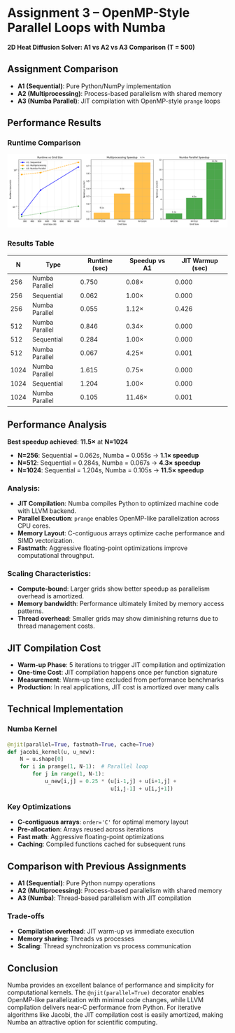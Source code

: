 # Assignment 3 – OpenMP-Style Parallel Loops with Numba

**2D Heat Diffusion Solver: A1 vs A2 vs A3 Comparison (T = 500)**

## Assignment Comparison
- **A1 (Sequential)**: Pure Python/NumPy implementation
- **A2 (Multiprocessing)**: Process-based parallelism with shared memory
- **A3 (Numba Parallel)**: JIT compilation with OpenMP-style `prange` loops

## Performance Results

### Runtime Comparison
![Runtime Analysis](speedup_analysis.png)

### Results Table
| N | Type | Runtime (sec) | Speedup vs A1 | JIT Warmup (sec) |
| --- | --- | --- | --- | --- |
| 256 | Numba Parallel | 0.750 | 0.08× | 0.000 |
| 256 | Sequential | 0.062 | 1.00× | 0.000 |
| 256 | Numba Parallel | 0.055 | 1.12× | 0.426 |
| 512 | Numba Parallel | 0.846 | 0.34× | 0.000 |
| 512 | Sequential | 0.284 | 1.00× | 0.000 |
| 512 | Numba Parallel | 0.067 | 4.25× | 0.001 |
| 1024 | Numba Parallel | 1.615 | 0.75× | 0.000 |
| 1024 | Sequential | 1.204 | 1.00× | 0.000 |
| 1024 | Numba Parallel | 0.105 | 11.46× | 0.001 |

## Performance Analysis
**Best speedup achieved**: **11.5×** at **N=1024**

- **N=256**: Sequential = 0.062s, Numba = 0.055s → **1.1× speedup**
- **N=512**: Sequential = 0.284s, Numba = 0.067s → **4.3× speedup**
- **N=1024**: Sequential = 1.204s, Numba = 0.105s → **11.5× speedup**

### Analysis:
- **JIT Compilation**: Numba compiles Python to optimized machine code with LLVM backend.
- **Parallel Execution**: `prange` enables OpenMP-like parallelization across CPU cores.
- **Memory Layout**: C-contiguous arrays optimize cache performance and SIMD vectorization.
- **Fastmath**: Aggressive floating-point optimizations improve computational throughput.

### Scaling Characteristics:
- **Compute-bound**: Larger grids show better speedup as parallelism overhead is amortized.
- **Memory bandwidth**: Performance ultimately limited by memory access patterns.
- **Thread overhead**: Smaller grids may show diminishing returns due to thread management costs.

## JIT Compilation Cost
- **Warm-up Phase**: 5 iterations to trigger JIT compilation and optimization
- **One-time Cost**: JIT compilation happens once per function signature
- **Measurement**: Warm-up time excluded from performance benchmarks
- **Production**: In real applications, JIT cost is amortized over many calls

## Technical Implementation

### Numba Kernel
```python
@njit(parallel=True, fastmath=True, cache=True)
def jacobi_kernel(u, u_new):
    N = u.shape[0]
    for i in prange(1, N-1):  # Parallel loop
        for j in range(1, N-1):
            u_new[i,j] = 0.25 * (u[i-1,j] + u[i+1,j] + 
                                 u[i,j-1] + u[i,j+1])
```

### Key Optimizations
- **C-contiguous arrays**: `order='C'` for optimal memory layout
- **Pre-allocation**: Arrays reused across iterations
- **Fast math**: Aggressive floating-point optimizations
- **Caching**: Compiled functions cached for subsequent runs

## Comparison with Previous Assignments
- **A1 (Sequential)**: Pure Python numpy operations
- **A2 (Multiprocessing)**: Process-based parallelism with shared memory
- **A3 (Numba)**: Thread-based parallelism with JIT compilation

### Trade-offs
- **Compilation overhead**: JIT warm-up vs immediate execution
- **Memory sharing**: Threads vs processes
- **Scaling**: Thread synchronization vs process communication

## Conclusion
Numba provides an excellent balance of performance and simplicity for computational kernels. The `@njit(parallel=True)` decorator enables OpenMP-like parallelization with minimal code changes, while LLVM compilation delivers near-C performance from Python. For iterative algorithms like Jacobi, the JIT compilation cost is easily amortized, making Numba an attractive option for scientific computing.